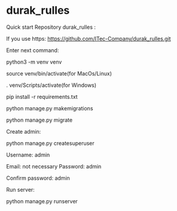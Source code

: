 # durak_rulles
Quick start
Repository durak_rulles :


If you use https: https://github.com/ITec-Company/durak_rulles.git

Enter next command:

python3 -m venv venv

source venv/bin/activate(for MacOs/Linux)


. venv/Scripts/activate(for Windows)

pip install -r requirements.txt


python manage.py makemigrations


python manage.py migrate

Create admin:


python manage.py createsuperuser

Username: admin


Email: not necessary
Password: admin

Confirm password: admin

Run server:

python manage.py runserver
